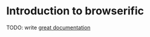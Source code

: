 # Introduction to browserific

TODO: write [great documentation](http://jacobian.org/writing/great-documentation/what-to-write/)
